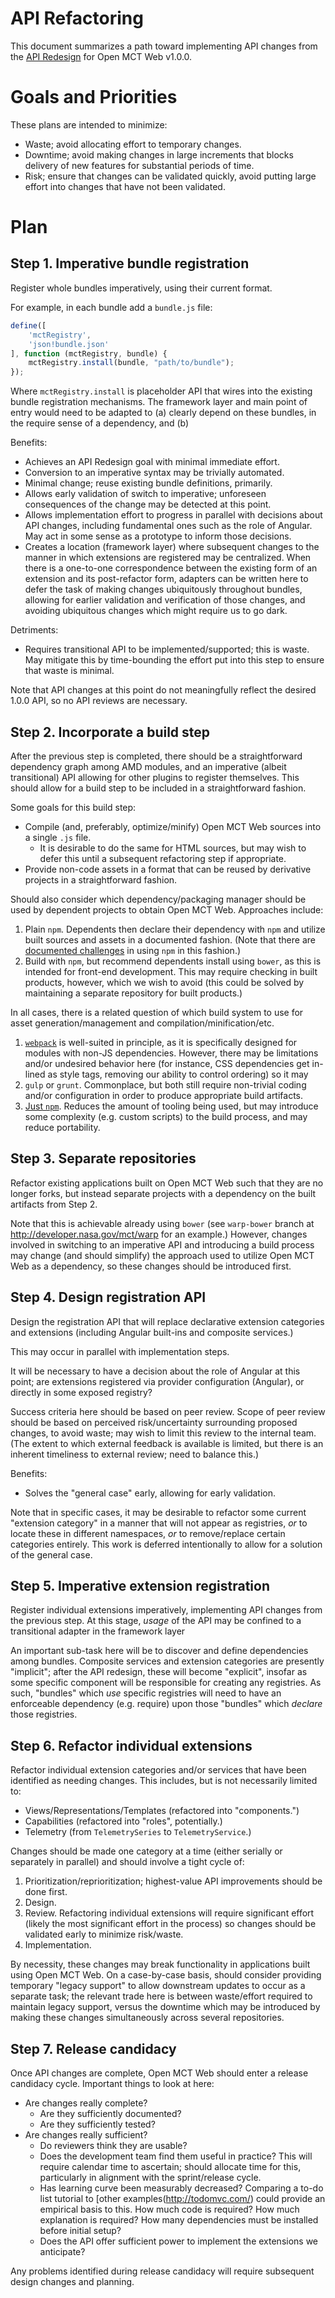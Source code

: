 # API Refactoring

This document summarizes a path toward implementing API changes
from the [API Redesign](../proposals/APIRedesign.md) for Open MCT Web
v1.0.0.

# Goals and Priorities

These plans are intended to minimize:

* Waste; avoid allocating effort to temporary changes.
* Downtime; avoid making changes in large increments that blocks
  delivery of new features for substantial periods of time.
* Risk; ensure that changes can be validated quickly, avoid putting
  large effort into changes that have not been validated.

# Plan

## Step 1. Imperative bundle registration

Register whole bundles imperatively, using their current format.

For example, in each bundle add a `bundle.js` file:

```js
define([
    'mctRegistry',
    'json!bundle.json'
], function (mctRegistry, bundle) {
    mctRegistry.install(bundle, "path/to/bundle");
});
```

Where `mctRegistry.install` is placeholder API that wires into the
existing bundle registration mechanisms. The framework layer and
main point of entry would need to be adapted to (a) clearly depend
on these bundles, in the require sense of a dependency, and
(b)

Benefits:

* Achieves an API Redesign goal with minimal immediate effort.
* Conversion to an imperative syntax may be trivially automated.
* Minimal change; reuse existing bundle definitions, primarily.
* Allows early validation of switch to imperative; unforeseen
  consequences of the change may be detected at this point.
* Allows implementation effort to progress in parallel with decisions
  about API changes, including fundamental ones such as the role of
  Angular. May act in some sense as a prototype to inform those
  decisions.
* Creates a location (framework layer) where subsequent changes to
  the manner in which extensions are registered may be centralized.
  When there is a one-to-one correspondence between the existing
  form of an extension and its post-refactor form, adapters can be
  written here to defer the task of making changes ubiquitously
  throughout bundles, allowing for earlier validation and
  verification of those changes, and avoiding ubiquitous changes
  which might require us to go dark.

Detriments:

* Requires transitional API to be implemented/supported; this is
  waste. May mitigate this by time-bounding the effort put into
  this step to ensure that waste is minimal.

Note that API changes at this point do not meaningfully reflect
the desired 1.0.0 API, so no API reviews are necessary.

## Step 2. Incorporate a build step

After the previous step is completed, there should be a
straightforward dependency graph among AMD modules, and an
imperative (albeit transitional) API allowing for other plugins
to register themselves. This should allow for a build step to
be included in a straightforward fashion.

Some goals for this build step:

* Compile (and, preferably, optimize/minify) Open MCT Web
  sources into a single `.js` file.
  * It is desirable to do the same for HTML sources, but
    may wish to defer this until a subsequent refactoring
    step if appropriate.
* Provide non-code assets in a format that can be reused by
  derivative projects in a straightforward fashion.

Should also consider which dependency/packaging manager should
be used by dependent projects to obtain Open MCT Web. Approaches
include:

1. Plain `npm`. Dependents then declare their dependency with
   `npm` and utilize built sources and assets in a documented
   fashion. (Note that there are
   [documented challenges](http://blog.npmjs.org/post/101775448305/npm-and-front-end-packaging)
   in using `npm` in this fashion.)
2. Build with `npm`, but recommend dependents install using
   `bower`, as this is intended for front-end development. This may
   require checking in built products, however, which
   we wish to avoid (this could be solved by maintaining
   a separate repository for built products.)

In all cases, there is a related question of which build system
to use for asset generation/management and compilation/minification/etc.

1. [`webpack`](https://webpack.github.io/)
   is well-suited in principle, as it is specifically
   designed for modules with non-JS dependencies. However,
   there may be limitations and/or undesired behavior here
   (for instance, CSS dependencies get in-lined as style tags,
   removing our ability to control ordering) so it may
2. `gulp` or `grunt`. Commonplace, but both still require
   non-trivial coding and/or configuration in order to produce
   appropriate build artifacts.
3. [Just `npm`](http://blog.keithcirkel.co.uk/how-to-use-npm-as-a-build-tool/).
   Reduces the amount of tooling being used, but may introduce
   some complexity (e.g. custom scripts) to the build process,
   and may reduce portability.

## Step 3. Separate repositories

Refactor existing applications built on Open MCT Web such that they
are no longer forks, but instead separate projects with a dependency
on the built artifacts from Step 2.

Note that this is achievable already using `bower` (see `warp-bower`
branch at http://developer.nasa.gov/mct/warp for an example.)
However, changes involved in switching to an imperative API and
introducing a build process may change (and should simplify) the
approach used to utilize Open MCT Web as a dependency, so these
changes should be introduced first.

## Step 4. Design registration API

Design the registration API that will replace declarative extension
categories and extensions (including Angular built-ins and composite
services.)

This may occur in parallel with implementation steps.

It will be necessary
to have a decision about the role of Angular at this point; are extensions
registered via provider configuration (Angular), or directly in some
exposed registry?

Success criteria here should be based on peer review. Scope of peer
review should be based on perceived risk/uncertainty surrounding
proposed changes, to avoid waste; may wish to limit this review to
the internal team. (The extent to which external
feedback is available is limited, but there is an inherent timeliness
to external review; need to balance this.)

Benefits:

* Solves the "general case" early, allowing for early validation.

Note that in specific cases, it may be desirable to refactor some
current "extension category" in a manner that will not appear as
registries, _or_ to locate these in different
namespaces, _or_ to remove/replace certain categories entirely.
This work is deferred intentionally to allow for a solution of the
general case.

## Step 5. Imperative extension registration

Register individual extensions imperatively, implementing API changes
from the previous step. At this stage, _usage_ of the API may be confined
to a transitional adapter in the framework layer

An important sub-task here will be to discover and define dependencies
among bundles. Composite services and extension categories are presently
"implicit"; after the API redesign, these will become "explicit", insofar
as some specific component will be responsible for creating any registries.
As such, "bundles" which _use_ specific registries will need to have an
enforceable dependency (e.g. require) upon those "bundles" which
_declare_ those registries.

## Step 6. Refactor individual extensions

Refactor individual extension categories and/or services that have
been identified as needing changes. This includes, but is not
necessarily limited to:

* Views/Representations/Templates (refactored into "components.")
* Capabilities (refactored into "roles", potentially.)
* Telemetry (from `TelemetrySeries` to `TelemetryService`.)

Changes should be made one category at a time (either serially
or separately in parallel) and should involve a tight cycle of:

1. Prioritization/reprioritization; highest-value API improvements
   should be done first.
2. Design.
3. Review. Refactoring individual extensions will require significant
   effort (likely the most significant effort in the process) so changes
   should be validated early to minimize risk/waste.
4. Implementation.

By necessity, these changes may break functionality in applications
built using Open MCT Web. On a case-by-case basis, should consider
providing temporary "legacy support" to allow downstream updates
to occur as a separate task; the relevant trade here is between
waste/effort required to maintain legacy support, versus the
downtime which may be introduced by making these changes simultaneously
across several repositories.

## Step 7. Release candidacy

Once API changes are complete, Open MCT Web should enter a release
candidacy cycle. Important things to look at here:

* Are changes really complete?
  * Are they sufficiently documented?
  * Are they sufficiently tested?
* Are changes really sufficient?
  * Do reviewers think they are usable?
  * Does the development team find them useful in practice? This
    will require calendar time to ascertain; should allocate time
    for this, particularly in alignment with the sprint/release
    cycle.
  * Has learning curve been measurably decreased? Comparing a to-do
    list tutorial to [other examples(http://todomvc.com/) could
    provide an empirical basis to this. How much code is required?
    How much explanation is required? How many dependencies must
    be installed before initial setup?
  * Does the API offer sufficient power to implement the extensions we
    anticipate?

Any problems identified during release candidacy will require
subsequent design changes and planning.